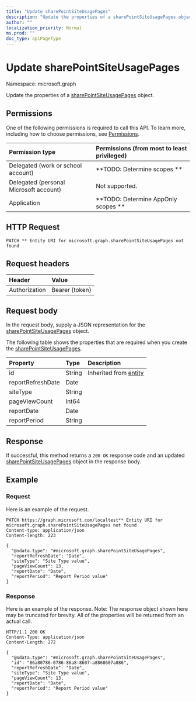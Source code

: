 ```yaml
---
title: "Update sharePointSiteUsagePages"
description: "Update the properties of a sharePointSiteUsagePages object."
author: ""
localization_priority: Normal
ms.prod: ""
doc_type: apiPageType
---
```


# Update sharePointSiteUsagePages

Namespace: microsoft.graph

Update the properties of a [sharePointSiteUsagePages](../resources/sharepointsiteusagepages.md) object.

## Permissions
One of the following permissions is required to call this API. To learn more, including how to choose permissions, see [Permissions](/concepts/permissions-reference.md).

|Permission type|Permissions (from most to least privileged)|
|:---|:---|
|Delegated (work or school account)|**TODO: Determine scopes **|
|Delegated (personal Microsoft account)|Not supported.|
|Application|**TODO: Determine AppOnly scopes **|

## HTTP Request
<!-- {
  "blockType": "ignored"
}
-->
``` http
PATCH ** Entity URI for microsoft.graph.sharePointSiteUsagePages not found
```

## Request headers
|Header|Value|
|:---|:---|
|Authorization|Bearer {token}|

## Request body
In the request body, supply a JSON representation for the [sharePointSiteUsagePages](../resources/sharepointsiteusagepages.md) object.

The following table shows the properties that are required when you create the [sharePointSiteUsagePages](../resources/sharepointsiteusagepages.md).

|Property|Type|Description|
|:---|:---|:---|
|id|String| Inherited from [entity](../resources/entity.md)|
|reportRefreshDate|Date||
|siteType|String||
|pageViewCount|Int64||
|reportDate|Date||
|reportPeriod|String||



## Response
If successful, this method returns a `200 OK` response code and an updated [sharePointSiteUsagePages](../resources/sharepointsiteusagepages.md) object in the response body.

## Example

### Request
Here is an example of the request.
<!-- {
  "blockType": "request",
  "name": "update_sharepointsiteusagepages"
}
-->
``` http
PATCH https://graph.microsoft.com/localtest** Entity URI for microsoft.graph.sharePointSiteUsagePages not found
Content-type: application/json
Content-length: 223

{
  "@odata.type": "#microsoft.graph.sharePointSiteUsagePages",
  "reportRefreshDate": "Date",
  "siteType": "Site Type value",
  "pageViewCount": 13,
  "reportDate": "Date",
  "reportPeriod": "Report Period value"
}
```

### Response
Here is an example of the response. Note: The response object shown here may be truncated for brevity. All of the properties will be returned from an actual call.
<!-- {
  "blockType": "response",
  "truncated": true
}
-->
``` http
HTTP/1.1 200 OK
Content-Type: application/json
Content-Length: 272

{
  "@odata.type": "#microsoft.graph.sharePointSiteUsagePages",
  "id": "86a80786-0786-86a8-8607-a8868607a886",
  "reportRefreshDate": "Date",
  "siteType": "Site Type value",
  "pageViewCount": 13,
  "reportDate": "Date",
  "reportPeriod": "Report Period value"
}
```

